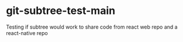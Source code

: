 # git-subtree-test-main
Testing if subtree would work to share code from react web repo and a react-native repo
